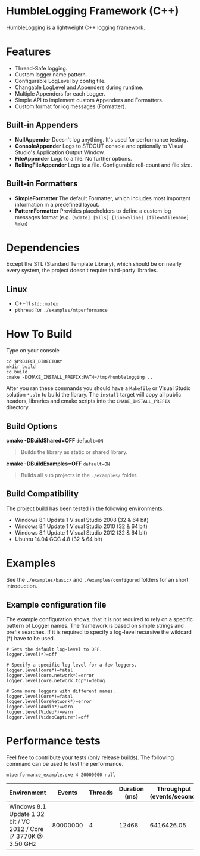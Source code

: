 # HumbleLogging Framework (C++)

HumbleLogging is a lightweight C++ logging framework.


# Features

- Thread-Safe logging.
- Custom logger name pattern.
- Configurable LogLevel by config file.
- Changable LogLevel and Appenders during runtime.
- Multiple Appenders for each Logger.
- Simple API to implement custom Appenders and Formatters.
- Custom format for log messages (Formatter).


## Built-in Appenders

- **NullAppender**
  Doesn't log anything. It's used for performance testing.
- **ConsoleAppender**
  Logs to STDOUT console and optionally to Visual Studio's Application Output Window.
- **FileAppender**
  Logs to a file. No further options.
- **RollingFileAppender**
  Logs to a file. Configurable roll-count and file size.


## Built-in Formatters

- **SimpleFormatter**
  The default Formatter, which includes most important information in a predefined layout.
- **PatternFormatter**
  Provides placeholders to define a custom log messages format (e.g. `[%date] [%lls] [line=%line] [file=%filename] %m\n`)


# Dependencies

Except the STL (Standard Template Library), which should be on nearly every system,
the project doesn't require third-party libraries.

## Linux

- C++11 `std::mutex`
- `pthread` for `./examples/mtperformance`


# How To Build

Type on your console

```
cd $PROJECT_DIRECTORY
mkdir build
cd build
cmake -DCMAKE_INSTALL_PREFIX:PATH=/tmp/humblelogging ..
```
  
After you ran these commands you should have a `Makefile` or Visual Studio solution `*.sln` to build the library.
The `install` target will copy all public headers, libraries and cmake scripts into the `CMAKE_INSTALL_PREFIX` directory.


## Build Options

**cmake -DBuildShared=OFF** `default=ON`
> Builds the library as static or shared library.

  
**cmake -DBuildExamples=OFF** `default=ON`
>Builds all sub projects in the `./examples/` folder.


## Build Compatibility

The project build has been tested in the following environments.

- Windows 8.1 Update 1 Visual Studio 2008 (32 & 64 bit)
- Windows 8.1 Update 1 Visual Studio 2010 (32 & 64 bit)
- Windows 8.1 Update 1 Visual Studio 2012 (32 & 64 bit)
- Ubuntu 14.04 GCC 4.8 (32 & 64 bit)


# Examples

See the `./examples/basic/` and `./examples/configured` folders for an short introduction.


## Example configuration file

The example configuration shows, that it is not required to rely on a specific pattern of Logger names.
The framework is based on simple strings and prefix searches. If it is required to specify a log-level recursive
the wildcard (*) have to be used.

```
# Sets the default log-level to OFF.
logger.level(*)=off

# Specify a specific log-level for a few loggers.
logger.level(core*)=fatal
logger.level(core.network*)=error
logger.level(core.network.tcp*)=debug

# Some more loggers with different names.
logger.level(Core*)=fatal
logger.level(CoreNetwork*)=error
logger.level(Audio*)=warn
logger.level(Video*)=warn
logger.level(VideoCapture*)=off
```


# Performance tests

Feel free to contribute your tests (only release builds).
The following command can be used to test the performance.

```
mtperformance_example.exe 4 20000000 null
```

Environment | Events | Threads | Duration (ms) | Throughput (events/second)
------------|--------|---------|---------------|---------------------------
Windows 8.1 Update 1 32 bit / VC 2012 / Core i7 3770K @ 3.50 GHz | 80000000 | 4 | 12468 | 6416426.05
